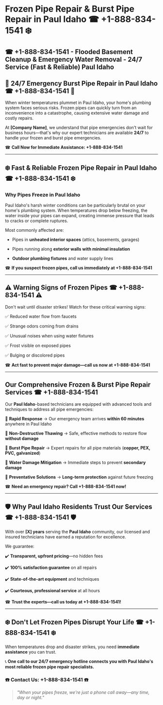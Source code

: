 # Frozen Pipe Repair & Burst Pipe Repair in Paul Idaho ☎ +1-888-834-1541 ❄️  

## ☎ +1-888-834-1541 - Flooded Basement Cleanup & Emergency Water Removal - 24/7 Service (Fast & Reliable) Paul Idaho

## 🚨 24/7 Emergency Burst Pipe Repair in Paul Idaho ☎ +1-888-834-1541 🚨  

When winter temperatures plummet in Paul Idaho, your home's plumbing system faces serious risks. Frozen pipes can quickly turn from an inconvenience into a catastrophe, causing extensive water damage and costly repairs.  

At **[Company Name]**, we understand that pipe emergencies don't wait for business hours—that's why our expert technicians are available **24/7** to handle your frozen and burst pipe emergencies.  

☎ **Call Now for Immediate Assistance: +1-888-834-1541**  

---  

## ❄️ Fast & Reliable Frozen Pipe Repair in Paul Idaho ☎ +1-888-834-1541 ❄️  

### Why Pipes Freeze in Paul Idaho  

Paul Idaho's harsh winter conditions can be particularly brutal on your home's plumbing system. When temperatures drop below freezing, the water inside your pipes can expand, creating immense pressure that leads to cracks or complete ruptures.  

Most commonly affected are:  
- Pipes in **unheated interior spaces** (attics, basements, garages)  
- Pipes running along **exterior walls with minimal insulation**  
- **Outdoor plumbing fixtures** and water supply lines  

☎ **If you suspect frozen pipes, call us immediately at +1-888-834-1541**  

---  

## ⚠️ Warning Signs of Frozen Pipes ☎ +1-888-834-1541 ⚠️  

Don't wait until disaster strikes! Watch for these critical warning signs:  
✅ Reduced water flow from faucets  
✅ Strange odors coming from drains  
✅ Unusual noises when using water fixtures  
✅ Frost visible on exposed pipes  
✅ Bulging or discolored pipes  

☎ **Act fast to prevent major damage—call us now at +1-888-834-1541**  

---  

## Our Comprehensive Frozen & Burst Pipe Repair Services ☎ +1-888-834-1541  

Our **Paul Idaho**-based technicians are equipped with advanced tools and techniques to address all pipe emergencies:  

🔹 **Rapid Response** → Our emergency team arrives **within 60 minutes** anywhere in Paul Idaho  
🔹 **Non-Destructive Thawing** → Safe, effective methods to restore flow **without damage**  
🔹 **Burst Pipe Repair** → Expert repairs for all pipe materials (**copper, PEX, PVC, galvanized**)  
🔹 **Water Damage Mitigation** → Immediate steps to prevent **secondary damage**  
🔹 **Preventative Solutions** → **Long-term protection** against future freezing  

☎ **Need an emergency repair? Call +1-888-834-1541 now!**  

---  

## 🛡️ Why Paul Idaho Residents Trust Our Services ☎ +1-888-834-1541 🛡️  

With over **[X] years** serving the **Paul Idaho** community, our licensed and insured technicians have earned a reputation for excellence.  

We guarantee:  
✔️ **Transparent, upfront pricing**—no hidden fees  
✔️ **100% satisfaction guarantee** on all repairs  
✔️ **State-of-the-art equipment** and techniques  
✔️ **Courteous, professional service** at all hours  

☎ **Trust the experts—call us today at +1-888-834-1541!**  

---  

## ❄️ Don't Let Frozen Pipes Disrupt Your Life ☎ +1-888-834-1541 ❄️  

When temperatures drop and disaster strikes, you need **immediate assistance** you can trust.  

📞 **One call to our 24/7 emergency hotline connects you with Paul Idaho's most reliable frozen pipe repair specialists.**  

### ☎️ Contact Us: +1-888-834-1541 ☎️  
> *"When your pipes freeze, we're just a phone call away—any time, day or night."*